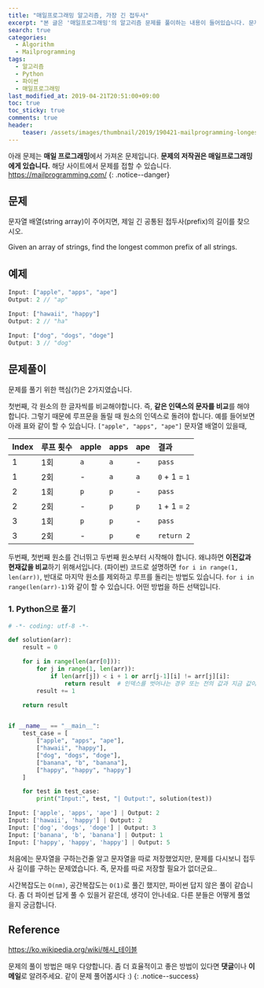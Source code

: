 ```yaml
---
title: "매일프로그래밍 알고리즘, 가장 긴 접두사"
excerpt: "본 글은 '매일프로그래밍'의 알고리즘 문제를 풀이하는 내용이 들어있습니다. 문제에 대한 저작권은 '매일프로그래밍'에게 있습니다. 문제는 다음과 같습니다. Given an array of strings, find the longest common prefix of all strings."
search: true
categories: 
  - Algorithm
  - Mailprogramming
tags: 
  - 알고리즘
  - Python
  - 파이썬
  - 매일프로그래밍
last_modified_at: 2019-04-21T20:51:00+09:00
toc: true
toc_sticky: true
comments: true
header:
    teaser: /assets/images/thumbnail/2019/190421-mailprogramming-longest-prefix-560x315.png
---
```


<i class="fas fa-exclamation-circle"></i> 아래 문제는 **매일 프로그래밍**에서 가져온 문제입니다. **문제의 저작권은 매일프로그래밍에게 있습니다.** 해당 사이트에서 문제를 접할 수 있습니다. <a href="https://mailprogramming.com/" target="_blank">https://mailprogramming.com/</a>
{: .notice--danger}

## 문제

문자열 배열(string array)이 주어지면, 제일 긴 공통된 접두사(prefix)의 길이를 찾으시오.  

Given an array of strings, find the longest common prefix of all strings.  

## 예제

```javascript
Input: ["apple", "apps", "ape"]
Output: 2 // "ap"
```

```javascript
Input: ["hawaii", "happy"]
Output: 2 // "ha"
```

```javascript
Input: ["dog", "dogs", "doge"]
Output: 3 // "dog"
```

## 문제풀이

문제를 풀기 위한 핵심(?)은 2가지였습니다.  

첫번째, 각 원소의 한 글자씩를 비교해야합니다. 즉, **같은 인덱스의 문자를 비교**를 해야합니다. 그렇기 때문에 루프문을 돌릴 때 원소의 인덱스로 돌려야 합니다. 예를 들어보면 아래 표와 같이 할 수 있습니다. `["apple", "apps", "ape"]` 문자열 배열이 있을때,  

|Index |루프 횟수|apple|apps|ape|결과|
|:---|:---|:---|:---|:---|:---|
| 1 | 1회| `a` | `a` | - | `pass` |
| 1 | 2회| - | `a` | `a` | `0` + 1 = `1` |
| 2 | 1회| `p` | `p` | - | `pass` |
| 2 | 2회| - | `p` | `p` | `1` + 1 = `2` |
| 3 | 1회| `p` | `p` | - | `pass` |
| 3 | 2회| - | `p` | `e` | `return 2` |


두번째, 첫번째 원소를 건너뛰고 두번째 원소부터 시작해야 합니다. 왜냐하면 **이전값과 현재값을 비교**하기 위해서입니다. (파이썬) 코드로 설명하면 `for i in range(1, len(arr))`, 반대로 마지막 원소를 제외하고 루프를 돌리는 방법도 있습니다. `for i in range(len(arr)-1)`와 같이 할 수 있습니다. 어떤 방법을 하든 선택입니다.   

### 1. Python으로 풀기

```python
# -*- coding: utf-8 -*-

def solution(arr):
    result = 0

    for i in range(len(arr[0])):
        for j in range(1, len(arr)):
            if len(arr[j]) < i + 1 or arr[j-1][i] != arr[j][i]:
                return result  # 인덱스를 벗어나는 경우 또는 전의 값과 지금 값이 다른경우(결과 반환)
        result += 1

    return result


if __name__ == "__main__":
    test_case = [
        ["apple", "apps", "ape"],
        ["hawaii", "happy"],
        ["dog", "dogs", "doge"],
        ["banana", "b", "banana"],
        ["happy", "happy", "happy"]
    ]

    for test in test_case:
        print("Input:", test, "| Output:", solution(test))
```

```python
Input: ['apple', 'apps', 'ape'] | Output: 2
Input: ['hawaii', 'happy'] | Output: 2
Input: ['dog', 'dogs', 'doge'] | Output: 3
Input: ['banana', 'b', 'banana'] | Output: 1
Input: ['happy', 'happy', 'happy'] | Output: 5
```

처음에는 문자열을 구하는건줄 알고 문자열을 따로 저장했었지만, 문제를 다시보니 접두사 길이를 구하는 문제였습니다. 즉, 문자를 따로 저장할 필요가 없더군요..  

시간복잡도는 `O(nm)`, 공간복잡도는 `O(1)`로 풀긴 했지만, 파이썬 답지 않은 풀이 같습니다. 좀 더 파이썬 답게 풀 수 있을거 같은데, 생각이 안나네요. 다른 분들은 어떻게 풀었을지 궁금합니다.  

## Reference

<a href="https://ko.wikipedia.org/wiki/%ED%95%B4%EC%8B%9C_%ED%85%8C%EC%9D%B4%EB%B8%94" target="_blank">https://ko.wikipedia.org/wiki/해시_테이블</a>  


<i class="far fa-laugh-wink"></i> 문제의 풀이 방법은 매우 다양합니다. 좀 더 효율적이고 좋은 방법이 있다면 **댓글**이나 **이메일**로 알려주세요. 같이 문제 풀어봅시다 :)
{: .notice--success}
